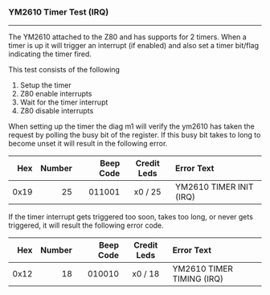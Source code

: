 ### YM2610 Timer Test (IRQ)
----

The YM2610 attached to the Z80 and has supports for 2 timers.  When a timer is
up it will trigger an interrupt (if enabled) and also set a timer bit/flag
indicating the timer fired.

This test consists of the following

1. Setup the timer
2. Z80 enable interrupts
3. Wait for the timer interrupt
4. Z80 disable interrupts

When setting up the timer the diag m1 will verify the ym2610 has taken the
request by polling the busy bit of the register.  If this busy bit takes to
long to become unset it will result in the following error.

|  Hex  | Number | Beep Code |  Credit Leds  | Error Text |
| ----: | -----: | --------: | :-----------: | :--------- |
|  0x19 |     25 |    011001 |       x0 / 25 | YM2610 TIMER INIT (IRQ) |

If the timer interrupt gets triggered too soon, takes too long, or never gets
triggered, it will result the following error code.

|  Hex  | Number | Beep Code |  Credit Leds  | Error Text |
| ----: | -----: | --------: | :-----------: | :--------- |
|  0x12 |     18 |    010010 |       x0 / 18 | YM2610 TIMER TIMING (IRQ) |

